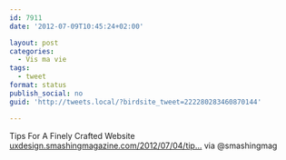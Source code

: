 ```yaml
---
id: 7911
date: '2012-07-09T10:45:24+02:00'

layout: post
categories:
  - Vis ma vie
tags:
  - tweet
format: status
publish_social: no
guid: 'http://tweets.local/?birdsite_tweet=222280283460870144'

---
```


Tips For A Finely Crafted Website [uxdesign.smashingmagazine.com/2012/07/04/tip…](http://uxdesign.smashingmagazine.com/2012/07/04/tips-finely-crafted-website/) via @smashingmag